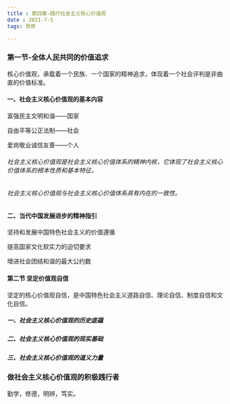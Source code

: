 ```yaml
---
title : 第四章-践行社会主义核心价值观
date : 2021-7-5
tags: 思修

---
```




### 第一节-全体人民共同的价值追求

核心价值观，承载着一个民族、一个国家的精神追求，体现着一个社会评判是非曲直的价值标准。

#### 一、社会主义核心价值观的基本内容

富强民主文明和谐——国家

自由平等公正法制——社会

爱岗敬业诚信友善——个人

###### 社会主义核心价值观是社会主义核心价值体系的精神内核，它体现了社会主义核心价值体系的根本性质和基本特征。

###### 社会主义核心价值观与社会主义核心价值体系具有内在的一致性。



#### 二、当代中国发展进步的精神指引

坚持和发展中国特色社会主义的价值遵循

提高国家文化软实力的迫切要求

增进社会团结和谐的最大公约数



#### 第二节 坚定价值观自信

坚定的核心价值观自信，是中国特色社会主义道路自信、理论自信、制度自信和文化自信。

##### 一、社会主义核心价值观的历史底蕴

##### 二、社会主义核心价值观的现实基础

##### 三、社会主义核心价值观的道义力量





### 做社会主义核心价值观的积极践行者

勤学，修德，明辨，笃实。